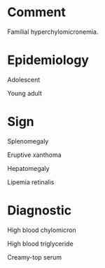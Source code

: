 # Comment

Familial hyperchylomicronemia.

# Epidemiology

Adolescent

Young adult

# Sign

Splenomegaly

Eruptive xanthoma

Hepatomegaly

Lipemia retinalis

# Diagnostic

High blood chylomicron

High blood triglyceride

Creamy-top serum
